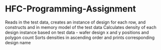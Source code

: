 # HFC-Programming-Assignment

Reads in the test data, creates an instance of design for each row, and constructs and in memory model of the test data
Calculates density of each design instance based on test data - wafer design x and y positions and polygon count
Sorts densities in ascending order and prints corresponding design name
